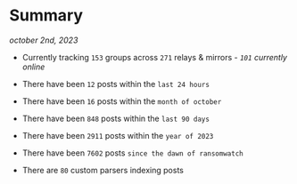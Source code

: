 
# Summary
_october 2nd, 2023_

- Currently tracking `153` groups across `271` relays & mirrors - _`101` currently online_

- There have been `12` posts within the `last 24 hours`

- There have been `16` posts within the `month of october`

- There have been `848` posts within the `last 90 days`

- There have been `2911` posts within the `year of 2023`

- There have been `7602` posts `since the dawn of ransomwatch`

- There are `80` custom parsers indexing posts
